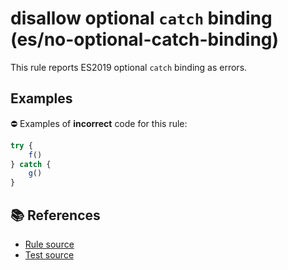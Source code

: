 # disallow optional `catch` binding (es/no-optional-catch-binding)

This rule reports ES2019 optional `catch` binding as errors.

## Examples

⛔ Examples of **incorrect** code for this rule:

```js
try {
    f()
} catch {
    g()
}
```

## 📚 References

- [Rule source](../../lib/rules/no-optional-catch-binding.js)
- [Test source](../../tests/lib/rules/no-optional-catch-binding.js)
